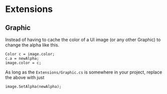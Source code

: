 # Extensions
## Graphic
Instead of having to cache the color of a UI image (or any other Graphic) to change the alpha like this.
```
Color c = image.color;
c.a = newAlpha;
image.color = c;
```
As long as the `Extensions/Graphic.cs` is somewhere in your project, replace the above with just
```
image.SetAlpha(newAlpha);
```
